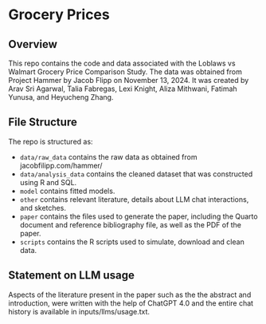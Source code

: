 # Grocery Prices

## Overview

This repo contains the code and data associated with the Loblaws vs Walmart Grocery Price Comparison Study. The data was obtained from Project Hammer by Jacob Flipp on November 13, 2024. It was created by Arav Sri Agarwal, Talia Fabregas, Lexi Knight, Aliza Mithwani, Fatimah Yunusa, and Heyucheng Zhang.


## File Structure

The repo is structured as:

-   `data/raw_data` contains the raw data as obtained from jacobfilipp.com/hammer/
-   `data/analysis_data` contains the cleaned dataset that was constructed using R and SQL.
-   `model` contains fitted models. 
-   `other` contains relevant literature, details about LLM chat interactions, and sketches.
-   `paper` contains the files used to generate the paper, including the Quarto document and reference bibliography file, as well as the PDF of the paper. 
-   `scripts` contains the R scripts used to simulate, download and clean data.


## Statement on LLM usage

Aspects of the literature present in the paper such as the the abstract and introduction, were written with the help of ChatGPT 4.0 and the entire chat history is available in inputs/llms/usage.txt.
